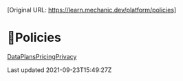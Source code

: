 [Original URL: https://learn.mechanic.dev/platform/policies]

# 🔆Policies

[Data](/platform/policies/data)[Plans](/platform/policies/plans)[Pricing](/platform/policies/pricing)[Privacy](/platform/policies/privacy)

Last updated 2021-09-23T15:49:27Z